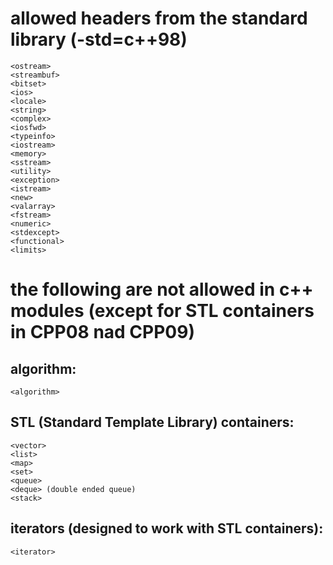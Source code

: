 # allowed headers from the standard library (-std=c++98)

```<iomanip>
<ostream>
<streambuf>
<bitset>
<ios>
<locale>
<string>
<complex>
<iosfwd>
<typeinfo>
<iostream>
<memory>
<sstream>
<utility>
<exception>
<istream>
<new>
<valarray>
<fstream>
<numeric>
<stdexcept>
<functional>
<limits>
```

# the following are not allowed in c++ modules (except for STL containers in CPP08 nad CPP09)

## algorithm:
```
<algorithm>
```

## STL (Standard Template Library) containers:
```
<vector>
<list>
<map>
<set>
<queue>
<deque> (double ended queue)
<stack>
```

## iterators (designed to work with STL containers):
```
<iterator>
```
